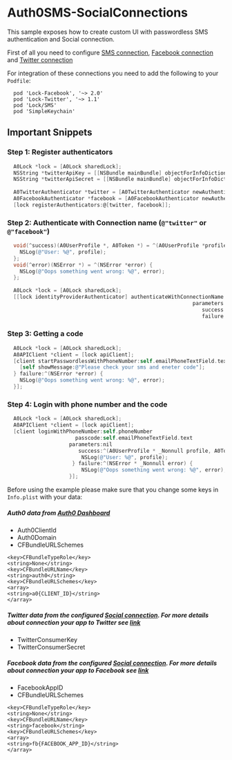 # Auth0SMS-SocialConnections

This sample exposes how to create custom UI with passwordless SMS authentication and Social connection.

First of all you need to configure [SMS connection](https://auth0.com/docs/connections/passwordless/sms), [Facebook connection](https://auth0.com/docs/connections/social/facebook) and [Twitter connection](https://auth0.com/docs/connections/social/twitter)

For integration of these connections you need to add the following to your `Podfile`:
```
  pod 'Lock-Facebook', '~> 2.0'
  pod 'Lock-Twitter', '~> 1.1'
  pod 'Lock/SMS'
  pod 'SimpleKeychain'
```

## Important Snippets

### Step 1: Register authenticators 
```Objective-C
  A0Lock *lock = [A0Lock sharedLock];
  NSString *twitterApiKey = [[NSBundle mainBundle] objectForInfoDictionaryKey:@"TwitterConsumerKey"];
  NSString *twitterApiSecret = [[NSBundle mainBundle] objectForInfoDictionaryKey:@"TwitterConsumerSecret"];
        
  A0TwitterAuthenticator *twitter = [A0TwitterAuthenticator newAuthenticatorWithKey:twitterApiKey andSecret:twitterApiSecret];
  A0FacebookAuthenticator *facebook = [A0FacebookAuthenticator newAuthenticatorWithDefaultPermissions];
  [lock registerAuthenticators:@[twitter, facebook]];
```

### Step 2: Authenticate with Connection name (`@"twitter"` or `@"facebook"`)
```Objective-C
  void(^success)(A0UserProfile *, A0Token *) = ^(A0UserProfile *profile, A0Token *token) {
    NSLog(@"User: %@", profile);
  };
  void(^error)(NSError *) = ^(NSError *error) {
    NSLog(@"Oops something went wrong: %@", error);
  };
    
  A0Lock *lock = [A0Lock sharedLock];
  [[lock identityProviderAuthenticator] authenticateWithConnectionName:connectionName
                                                            parameters:nil
                                                               success:success
                                                               failure:error];
```

### Step 3: Getting a code
```Objective-C
  A0Lock *lock = [A0Lock sharedLock];
  A0APIClient *client = [lock apiClient];
  [client startPasswordlessWithPhoneNumber:self.emailPhoneTextField.text success:^{
    [self showMessage:@"Please check your sms and eneter code"];
  } failure:^(NSError *error) {
    NSLog(@"Oops something went wrong: %@", error);
  }];
```

### Step 4: Login with phone number and the code
```Objective-C
  A0Lock *lock = [A0Lock sharedLock];
  A0APIClient *client = [lock apiClient];
  [client loginWithPhoneNumber:self.phoneNumber
                      passcode:self.emailPhoneTextField.text
                    parameters:nil
                       success:^(A0UserProfile * _Nonnull profile, A0Token * _Nonnull tokenInfo) {
                        NSLog(@"User: %@", profile);
                     } failure:^(NSError * _Nonnull error) {
                        NSLog(@"Oops something went wrong: %@", error);
                    }];
```

Before using the example please make sure that you change some keys in `Info.plist` with your data:

##### Auth0 data from [Auth0 Dashboard](https://manage.auth0.com/#/applications)
- Auth0ClientId
- Auth0Domain
- CFBundleURLSchemes

```
<key>CFBundleTypeRole</key>
<string>None</string>
<key>CFBundleURLName</key>
<string>auth0</string>
<key>CFBundleURLSchemes</key>
<array>
<string>a0{CLIENT_ID}</string>
</array>
```

##### Twitter data from the configured [Social connection](https://manage.auth0.com/#/connections/social). For more details about connection your app to Twitter see [link](https://auth0.com/docs/connections/social/twitter)
- TwitterConsumerKey
- TwitterConsumerSecret

##### Facebook data from the configured [Social connection](https://manage.auth0.com/#/connections/social). For more details about connection your app to Facebook see [link](https://auth0.com/docs/connections/social/facebook)
- FacebookAppID
- CFBundleURLSchemes

```
<key>CFBundleTypeRole</key>
<string>None</string>
<key>CFBundleURLName</key>
<string>facebook</string>
<key>CFBundleURLSchemes</key>
<array>
<string>fb{FACEBOOK_APP_ID}</string>
</array>
```
